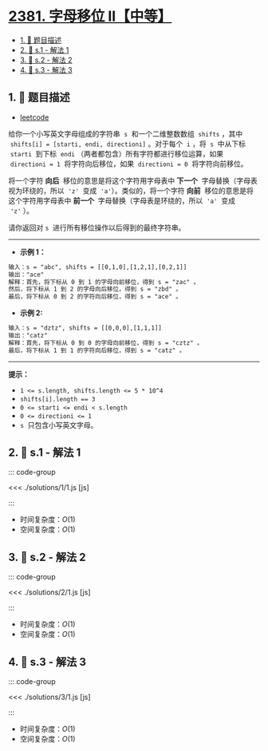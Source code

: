 # [2381. 字母移位 II【中等】](https://github.com/tnotesjs/TNotes.leetcode/tree/main/notes/2381.%20%E5%AD%97%E6%AF%8D%E7%A7%BB%E4%BD%8D%20II%E3%80%90%E4%B8%AD%E7%AD%89%E3%80%91)

<!-- region:toc -->

- [1. 📝 题目描述](#1--题目描述)
- [2. 🎯 s.1 - 解法 1](#2--s1---解法-1)
- [3. 🎯 s.2 - 解法 2](#3--s2---解法-2)
- [4. 🎯 s.3 - 解法 3](#4--s3---解法-3)

<!-- endregion:toc -->

## 1. 📝 题目描述

- [leetcode](https://leetcode.cn/problems/shifting-letters-ii/)

给你一个小写英文字母组成的字符串  `s`  和一个二维整数数组  `shifts` ，其中  `shifts[i] = [starti, endi, directioni]` 。对于每个  `i` ，将  `s`  中从下标  `starti`  到下标  `endi` （两者都包含）所有字符都进行移位运算，如果  `directioni = 1`  将字符向后移位，如果  `directioni = 0`  将字符向前移位。

将一个字符 **向后**  移位的意思是将这个字符用字母表中 **下一个**  字母替换（字母表视为环绕的，所以  `'z'`  变成  `'a'`）。类似的，将一个字符 **向前**  移位的意思是将这个字符用字母表中 **前一个**  字母替换（字母表是环绕的，所以  `'a'`  变成  `'z'` ）。

请你返回对 `s`  进行所有移位操作以后得到的最终字符串。

---

- **示例 1：**

```txt
输入：s = "abc", shifts = [[0,1,0],[1,2,1],[0,2,1]]
输出："ace"
解释：首先，将下标从 0 到 1 的字母向前移位，得到 s = "zac" 。
然后，将下标从 1 到 2 的字母向后移位，得到 s = "zbd" 。
最后，将下标从 0 到 2 的字符向后移位，得到 s = "ace" 。
```

- **示例 2:**

```txt
输入：s = "dztz", shifts = [[0,0,0],[1,1,1]]
输出："catz"
解释：首先，将下标从 0 到 0 的字母向前移位，得到 s = "cztz" 。
最后，将下标从 1 到 1 的字符向后移位，得到 s = "catz" 。
```

---

**提示：**

- `1 <= s.length, shifts.length <= 5 * 10^4`
- `shifts[i].length == 3`
- `0 <= starti <= endi < s.length`
- `0 <= directioni <= 1`
- `s`  只包含小写英文字母。

## 2. 🎯 s.1 - 解法 1

::: code-group

<<< ./solutions/1/1.js [js]

:::

- 时间复杂度：$O(1)$
- 空间复杂度：$O(1)$

## 3. 🎯 s.2 - 解法 2

::: code-group

<<< ./solutions/2/1.js [js]

:::

- 时间复杂度：$O(1)$
- 空间复杂度：$O(1)$

## 4. 🎯 s.3 - 解法 3

::: code-group

<<< ./solutions/3/1.js [js]

:::

- 时间复杂度：$O(1)$
- 空间复杂度：$O(1)$
